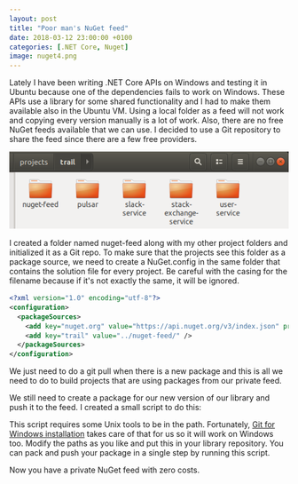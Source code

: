 ```yaml
---
layout: post
title: "Poor man's NuGet feed"
date: 2018-03-12 23:00:00 +0100
categories: [.NET Core, Nuget]
image: nuget4.png
---
```


Lately I have been writing .NET Core APIs on Windows and testing it in Ubuntu because one of the dependencies fails to work on Windows. These APIs use a library for some shared functionality and I had to make them available also in the Ubuntu VM. Using a local folder as a feed will not work and copying every version manually is a lot of work. Also, there are no free NuGet feeds available that we can use. I decided to use a Git repository to share the feed since there are a few free providers.

![Project folders][1]

I created a folder named nuget-feed along with my other project folders and initialized it as a Git repo. To make sure that the projects see this folder as a package source, we need to create a NuGet.config in the same folder that contains the solution file for every project. Be careful with the casing for the filename because if it's not exactly the same, it will be ignored.

```xml
<?xml version="1.0" encoding="utf-8"?>
<configuration>
  <packageSources>
    <add key="nuget.org" value="https://api.nuget.org/v3/index.json" protocolVersion="3" />
    <add key="trail" value="../nuget-feed/" />
  </packageSources>
</configuration>
```

We just need to do a git pull when  there is a new package and this is all we need to do to build projects that are using packages from our private feed.

We still need to create a package for our new version of our library and push it to the feed. I created a small script to do this:

<script src="https://gist.github.com/uhaciogullari/946548ad3f1cbee010a1655c445f7371.js"></script>

This script requires some Unix tools to be in the path. Fortunately, [Git for Windows installation][2] takes care of that for us so it will work on Windows too. Modify the paths as you like and put this in your library repository. You can pack and push your package in a single step by running this script.

Now you have a private NuGet feed with zero costs.

[1]: /assets/img/trail.png
[2]: https://epsil.github.io/blog/2016/04/20/